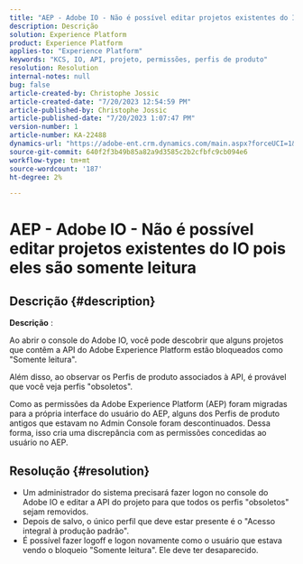 ```yaml
---
title: "AEP - Adobe IO - Não é possível editar projetos existentes do IO pois eles são somente leitura"
description: Descrição
solution: Experience Platform
product: Experience Platform
applies-to: "Experience Platform"
keywords: "KCS, IO, API, projeto, permissões, perfis de produto"
resolution: Resolution
internal-notes: null
bug: false
article-created-by: Christophe Jossic
article-created-date: "7/20/2023 12:54:59 PM"
article-published-by: Christophe Jossic
article-published-date: "7/20/2023 1:07:47 PM"
version-number: 1
article-number: KA-22488
dynamics-url: "https://adobe-ent.crm.dynamics.com/main.aspx?forceUCI=1&pagetype=entityrecord&etn=knowledgearticle&id=d3e4809b-fc26-ee11-9967-6045bd006704"
source-git-commit: 640f2f3b49b85a82a9d3585c2b2cfbfc9cb094e6
workflow-type: tm+mt
source-wordcount: '187'
ht-degree: 2%

---
```


# AEP - Adobe IO - Não é possível editar projetos existentes do IO pois eles são somente leitura

## Descrição {#description}


<b>Descrição</b> :

Ao abrir o console do Adobe IO, você pode descobrir que alguns projetos que contêm a API do Adobe Experience Platform estão bloqueados como &quot;Somente leitura&quot;.

Além disso, ao observar os Perfis de produto associados à API, é provável que você veja perfis &quot;obsoletos&quot;.

Como as permissões da Adobe Experience Platform (AEP) foram migradas para a própria interface do usuário do AEP, alguns dos Perfis de produto antigos que estavam no Admin Console foram descontinuados. Dessa forma, isso cria uma discrepância com as permissões concedidas ao usuário no AEP.


## Resolução {#resolution}


- Um administrador do sistema precisará fazer logon no console do Adobe IO e editar a API do projeto para que todos os perfis &quot;obsoletos&quot; sejam removidos.
- Depois de salvo, o único perfil que deve estar presente é o &quot;Acesso integral à produção padrão&quot;.
- É possível fazer logoff e logon novamente como o usuário que estava vendo o bloqueio &quot;Somente leitura&quot;. Ele deve ter desaparecido.



